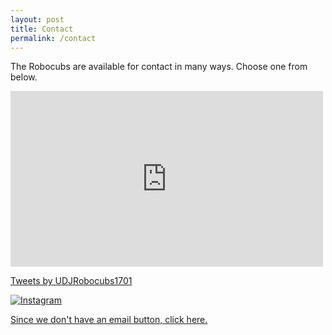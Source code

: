 ```yaml
---
layout: post
title: Contact
permalink: /contact
---
```


The Robocubs are available for contact in many ways. Choose one from below.

<iframe src="https://www.facebook.com/plugins/page.php?href=https%3A%2F%2Fwww.facebook.com%2Ffacebook&tabs=timeline&width=500&height=281&small_header=false&adapt_container_width=true&hide_cover=false&show_facepile=true&appId" width="500" height="281" style="border:none;overflow:hidden" scrolling="no" frameborder="0" allowTransparency="true"></iframe>

<a class="twitter-timeline" data-width="500" data-height="281" data-dnt="true" data-theme="dark" href="https://twitter.com/UDJRobocubs1701">Tweets by UDJRobocubs1701</a> <script async src="//platform.twitter.com/widgets.js" charset="utf-8"></script>

[![Instagram](https://badges.instagram.com/static/images/ig-badge-view-24.png)](https://instagram.com/UDJRobocubs1701?ref=badge)

[Since we don't have an email button, click here.](mailto:robocubs@robocubs.com)